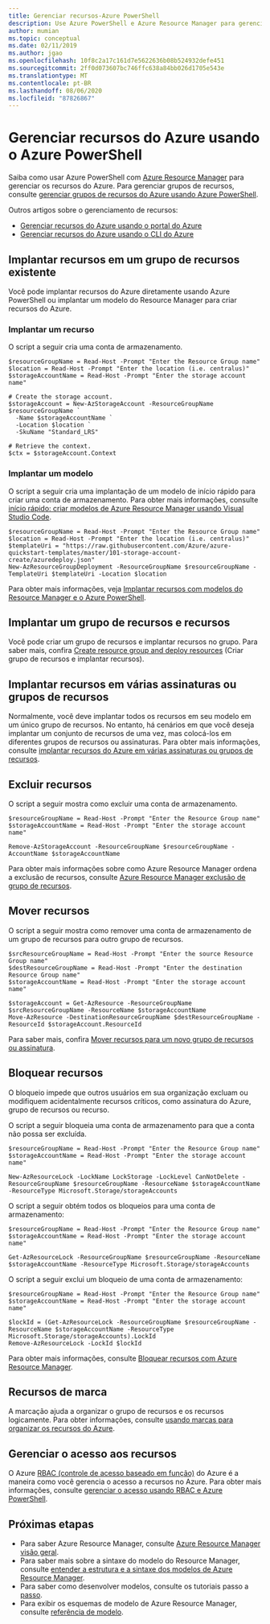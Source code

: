 ```yaml
---
title: Gerenciar recursos-Azure PowerShell
description: Use Azure PowerShell e Azure Resource Manager para gerenciar seus recursos. Mostra como implantar e excluir recursos.
author: mumian
ms.topic: conceptual
ms.date: 02/11/2019
ms.author: jgao
ms.openlocfilehash: 10f8c2a17c161d7e5622636b08b524932defe451
ms.sourcegitcommit: 2ff0d073607bc746ffc638a84bb026d1705e543e
ms.translationtype: MT
ms.contentlocale: pt-BR
ms.lasthandoff: 08/06/2020
ms.locfileid: "87826867"
---
```

# <a name="manage-azure-resources-by-using-azure-powershell"></a>Gerenciar recursos do Azure usando o Azure PowerShell

Saiba como usar Azure PowerShell com [Azure Resource Manager](overview.md) para gerenciar os recursos do Azure. Para gerenciar grupos de recursos, consulte [gerenciar grupos de recursos do Azure usando Azure PowerShell](manage-resource-groups-powershell.md).

Outros artigos sobre o gerenciamento de recursos:

- [Gerenciar recursos do Azure usando o portal do Azure](manage-resources-portal.md)
- [Gerenciar recursos do Azure usando o CLI do Azure](manage-resources-cli.md)

## <a name="deploy-resources-to-an-existing-resource-group"></a>Implantar recursos em um grupo de recursos existente

Você pode implantar recursos do Azure diretamente usando Azure PowerShell ou implantar um modelo do Resource Manager para criar recursos do Azure.

### <a name="deploy-a-resource"></a>Implantar um recurso

O script a seguir cria uma conta de armazenamento.

```azurepowershell-interactive
$resourceGroupName = Read-Host -Prompt "Enter the Resource Group name"
$location = Read-Host -Prompt "Enter the location (i.e. centralus)"
$storageAccountName = Read-Host -Prompt "Enter the storage account name"

# Create the storage account.
$storageAccount = New-AzStorageAccount -ResourceGroupName $resourceGroupName `
  -Name $storageAccountName `
  -Location $location `
  -SkuName "Standard_LRS"

# Retrieve the context.
$ctx = $storageAccount.Context
```

### <a name="deploy-a-template"></a>Implantar um modelo

O script a seguir cria uma implantação de um modelo de início rápido para criar uma conta de armazenamento. Para obter mais informações, consulte [início rápido: criar modelos de Azure Resource Manager usando Visual Studio Code](../templates/quickstart-create-templates-use-visual-studio-code.md?tabs=PowerShell).

```azurepowershell-interactive
$resourceGroupName = Read-Host -Prompt "Enter the Resource Group name"
$location = Read-Host -Prompt "Enter the location (i.e. centralus)"
$templateUri = "https://raw.githubusercontent.com/Azure/azure-quickstart-templates/master/101-storage-account-create/azuredeploy.json"
New-AzResourceGroupDeployment -ResourceGroupName $resourceGroupName -TemplateUri $templateUri -Location $location
```

Para obter mais informações, veja [Implantar recursos com modelos do Resource Manager e o Azure PowerShell](../templates/deploy-powershell.md).

## <a name="deploy-a-resource-group-and-resources"></a>Implantar um grupo de recursos e recursos

Você pode criar um grupo de recursos e implantar recursos no grupo. Para saber mais, confira [Create resource group and deploy resources](../templates/deploy-to-subscription.md#resource-groups) (Criar grupo de recursos e implantar recursos).

## <a name="deploy-resources-to-multiple-subscriptions-or-resource-groups"></a>Implantar recursos em várias assinaturas ou grupos de recursos

Normalmente, você deve implantar todos os recursos em seu modelo em um único grupo de recursos. No entanto, há cenários em que você deseja implantar um conjunto de recursos de uma vez, mas colocá-los em diferentes grupos de recursos ou assinaturas. Para obter mais informações, consulte [implantar recursos do Azure em várias assinaturas ou grupos de recursos](../templates/cross-scope-deployment.md).

## <a name="delete-resources"></a>Excluir recursos

O script a seguir mostra como excluir uma conta de armazenamento.

```azurepowershell-interactive
$resourceGroupName = Read-Host -Prompt "Enter the Resource Group name"
$storageAccountName = Read-Host -Prompt "Enter the storage account name"

Remove-AzStorageAccount -ResourceGroupName $resourceGroupName -AccountName $storageAccountName
```

Para obter mais informações sobre como Azure Resource Manager ordena a exclusão de recursos, consulte [Azure Resource Manager exclusão de grupo de recursos](delete-resource-group.md).

## <a name="move-resources"></a>Mover recursos

O script a seguir mostra como remover uma conta de armazenamento de um grupo de recursos para outro grupo de recursos.

```azurepowershell-interactive
$srcResourceGroupName = Read-Host -Prompt "Enter the source Resource Group name"
$destResourceGroupName = Read-Host -Prompt "Enter the destination Resource Group name"
$storageAccountName = Read-Host -Prompt "Enter the storage account name"

$storageAccount = Get-AzResource -ResourceGroupName $srcResourceGroupName -ResourceName $storageAccountName
Move-AzResource -DestinationResourceGroupName $destResourceGroupName -ResourceId $storageAccount.ResourceId
```

Para saber mais, confira [Mover recursos para um novo grupo de recursos ou assinatura](move-resource-group-and-subscription.md).

## <a name="lock-resources"></a>Bloquear recursos

O bloqueio impede que outros usuários em sua organização excluam ou modifiquem acidentalmente recursos críticos, como assinatura do Azure, grupo de recursos ou recurso. 

O script a seguir bloqueia uma conta de armazenamento para que a conta não possa ser excluída.

```azurepowershell-interactive
$resourceGroupName = Read-Host -Prompt "Enter the Resource Group name"
$storageAccountName = Read-Host -Prompt "Enter the storage account name"

New-AzResourceLock -LockName LockStorage -LockLevel CanNotDelete -ResourceGroupName $resourceGroupName -ResourceName $storageAccountName -ResourceType Microsoft.Storage/storageAccounts 
```

O script a seguir obtém todos os bloqueios para uma conta de armazenamento:

```azurepowershell-interactive
$resourceGroupName = Read-Host -Prompt "Enter the Resource Group name"
$storageAccountName = Read-Host -Prompt "Enter the storage account name"

Get-AzResourceLock -ResourceGroupName $resourceGroupName -ResourceName $storageAccountName -ResourceType Microsoft.Storage/storageAccounts
```

O script a seguir exclui um bloqueio de uma conta de armazenamento:

```azurepowershell-interactive
$resourceGroupName = Read-Host -Prompt "Enter the Resource Group name"
$storageAccountName = Read-Host -Prompt "Enter the storage account name"

$lockId = (Get-AzResourceLock -ResourceGroupName $resourceGroupName -ResourceName $storageAccountName -ResourceType Microsoft.Storage/storageAccounts).LockId
Remove-AzResourceLock -LockId $lockId
```

Para obter mais informações, consulte [Bloquear recursos com Azure Resource Manager](lock-resources.md).

## <a name="tag-resources"></a>Recursos de marca

A marcação ajuda a organizar o grupo de recursos e os recursos logicamente. Para obter informações, consulte [usando marcas para organizar os recursos do Azure](tag-resources.md#powershell).

## <a name="manage-access-to-resources"></a>Gerenciar o acesso aos recursos

O Azure [RBAC (controle de acesso baseado em função)](../../role-based-access-control/overview.md) do Azure é a maneira como você gerencia o acesso a recursos no Azure. Para obter mais informações, consulte [gerenciar o acesso usando RBAC e Azure PowerShell](../../role-based-access-control/role-assignments-powershell.md).

## <a name="next-steps"></a>Próximas etapas

- Para saber Azure Resource Manager, consulte [Azure Resource Manager visão geral](overview.md).
- Para saber mais sobre a sintaxe do modelo do Resource Manager, consulte [entender a estrutura e a sintaxe dos modelos de Azure Resource Manager](../templates/template-syntax.md).
- Para saber como desenvolver modelos, consulte os tutoriais passo a [passo](../index.yml).
- Para exibir os esquemas de modelo de Azure Resource Manager, consulte [referência de modelo](/azure/templates/).
